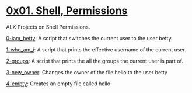 # [0x01. Shell, Permissions](0x01-shell_permissions)  
ALX Projects on Shell Permissions.  

[0-iam_betty](0-iam_betty): A script that switches the current user to the user betty.

[1-who_am_i](1-who_am_1): A script that prints the effective username of the current user.

[2-groups](2-groups): A script that prints the all the groups the current user is part of.

[3-new_owner](3-new_owner): Changes the owner of the file hello to the user betty

[4-empty](4-empty): Creates an empty file called hello

